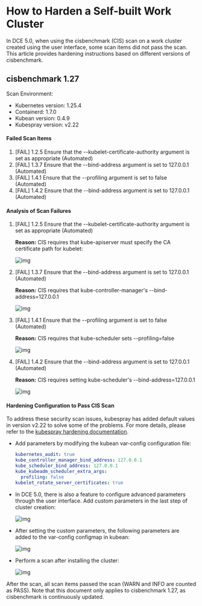# How to Harden a Self-built Work Cluster

In DCE 5.0, when using the cisbenchmark (CIS) scan on a work cluster created using the user interface, some scan items did not pass the scan. This article provides hardening instructions based on different versions of cisbenchmark.

## cisbenchmark 1.27

Scan Environment:

- Kubernetes version: 1.25.4
- Containerd: 1.7.0
- Kubean version: 0.4.9
- Kubespray version: v2.22

#### Failed Scan Items

1. [FAIL] 1.2.5 Ensure that the --kubelet-certificate-authority argument is set as appropriate (Automated)
2. [FAIL] 1.3.7 Ensure that the --bind-address argument is set to 127.0.0.1 (Automated)
3. [FAIL] 1.4.1 Ensure that the --profiling argument is set to false (Automated)
4. [FAIL] 1.4.2 Ensure that the --bind-address argument is set to 127.0.0.1 (Automated)

#### Analysis of Scan Failures

1. [FAIL] 1.2.5 Ensure that the --kubelet-certificate-authority argument is set as appropriate (Automated)

    **Reason:** CIS requires that kube-apiserver must specify the CA certificate path for kubelet:

    ![img](https://docs.daocloud.io/daocloud-docs-images/docs/zh/docs/kpanda/images/hardening01.png)

2. [FAIL] 1.3.7 Ensure that the --bind-address argument is set to 127.0.0.1 (Automated)

    **Reason:** CIS requires that kube-controller-manager's --bind-address=127.0.0.1

    ![img](https://docs.daocloud.io/daocloud-docs-images/docs/zh/docs/kpanda/images/hardening02.png)

3. [FAIL] 1.4.1 Ensure that the --profiling argument is set to false (Automated)

    **Reason:** CIS requires that kube-scheduler sets --profiling=false

    ![img](https://docs.daocloud.io/daocloud-docs-images/docs/zh/docs/kpanda/images/hardening03.png)

4. [FAIL] 1.4.2 Ensure that the --bind-address argument is set to 127.0.0.1 (Automated)

    **Reason:** CIS requires setting kube-scheduler's --bind-address=127.0.0.1

    ![img](https://docs.daocloud.io/daocloud-docs-images/docs/zh/docs/kpanda/images/hardening04.png)

#### Hardening Configuration to Pass CIS Scan

To address these security scan issues, kubespray has added default values in version v2.22 to solve some of the problems. For more details, please refer to the [kubespray hardening documentation](https://github.com/kubernetes-sigs/kubespray/blob/master/docs/hardening.md).

- Add parameters by modifying the kubean var-config configuration file:

    ```yaml
    kubernetes_audit: true
    kube_controller_manager_bind_address: 127.0.0.1
    kube_scheduler_bind_address: 127.0.0.1
    kube_kubeadm_scheduler_extra_args:
      profiling: false
    kubelet_rotate_server_certificates: true
    ```

- In DCE 5.0, there is also a feature to configure advanced parameters through the user interface. Add custom parameters in the last step of cluster creation:

    ![img](https://docs.daocloud.io/daocloud-docs-images/docs/zh/docs/kpanda/images/hardening05.png)

- After setting the custom parameters, the following parameters are added to the var-config configmap in kubean:

    ![img](https://docs.daocloud.io/daocloud-docs-images/docs/zh/docs/kpanda/images/hardening06.png)

- Perform a scan after installing the cluster:

    ![img](https://docs.daocloud.io/daocloud-docs-images/docs/zh/docs/kpanda/images/hardening07.png)

After the scan, all scan items passed the scan (WARN and INFO are counted as PASS).
Note that this document only applies to cisbenchmark 1.27, as cisbenchmark is continuously updated.

